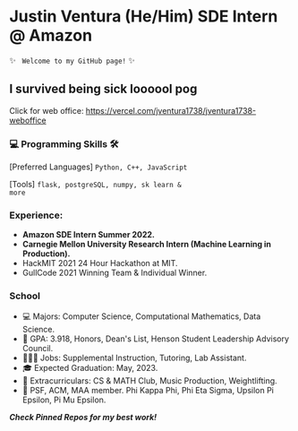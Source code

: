 # Justin Ventura (He/Him) SDE Intern @ Amazon

✨ <code> Welcome to my GitHub page!</code> ✨

## I survived being sick loooool pog

Click for web office: https://vercel.com/jventura1738/jventura1738-weboffice

### 💻 Programming Skills 🛠

[Preferred Languages] <code>Python, C++, JavaScript</code>

[Tools] <code>flask, postgreSQL, numpy, sk learn & more</code>

### Experience:
- **Amazon SDE Intern Summer 2022.**
- **Carnegie Mellon University Research Intern (Machine Learning in Production).**
- HackMIT 2021 24 Hour Hackathon at MIT.
- GullCode 2021 Winning Team & Individual Winner.

### School

- 💻 Majors: Computer Science, Computational Mathematics, Data Science.
- 🧠 GPA: 3.918, Honors, Dean's List, Henson Student Leadership Advisory Council.
- 👨🏻‍💻 Jobs: Supplemental Instruction, Tutoring, Lab Assistant.
- 🎓 Expected Graduation: May, 2023.
- 🤩 Extracurriculars: CS & MATH Club, Music Production, Weightlifting.
- 🎩 PSF, ACM, MAA member.  Phi Kappa Phi, Phi Eta Sigma, Upsilon Pi Epsilon, Pi Mu Epsilon.

***Check Pinned Repos for my best work!***
